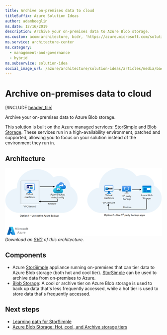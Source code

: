 ```yaml
---
title: Archive on-premises data to cloud
titleSuffix: Azure Solution Ideas
author: adamboeglin
ms.date: 12/16/2019
description: Archive your on-premises data to Azure Blob storage.
ms.custom: acom-architecture, bcdr, 'https://azure.microsoft.com/solutions/architecture/backup-archive-on-premises/'
ms.service: architecture-center
ms.category:
  - management-and-governance
  - hybrid
ms.subservice: solution-idea
social_image_url: /azure/architecture/solution-ideas/articles/media/backup-archive-cloud-application.png
---
```


# Archive on-premises data to cloud

[!INCLUDE [header_file](../../../includes/sol-idea-header.md)]

Archive your on-premises data to Azure Blob storage.

This solution is built on the Azure managed services: [StorSimple](https://azure.microsoft.com/services/storsimple) and [Blob Storage](https://azure.microsoft.com/services/storage/blobs). These services run in a high-availability environment, patched and supported, allowing you to focus on your solution instead of the environment they run in.

## Architecture

![Architecture Diagram](../media/backup-archive-cloud-application.png)
*Download an [SVG](../media/backup-archive-cloud-application.svg) of this architecture.*

## Components

* Azure [StorSimple](https://azure.microsoft.com/services/storsimple) appliance running on-premises that can tier data to Azure Blob storage (both hot and cool tier). [StorSimple](https://azure.microsoft.com/services/storsimple) can be used to archive data from on-premises to Azure.
* [Blob Storage](https://azure.microsoft.com/services/storage/blobs): A cool or archive tier on Azure Blob storage is used to back up data that's less frequently accessed, while a hot tier is used to store data that's frequently accessed.

## Next steps

* [Learning path for StorSimple](https://docs.microsoft.com/azure/storsimple)
* [Azure Blob Storage: Hot, cool, and Archive storage tiers](https://docs.microsoft.com/azure/storage/blobs/storage-blob-storage-tiers)
